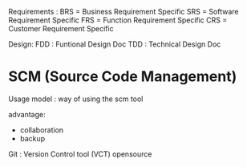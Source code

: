 Requirements :
    BRS = Business Requirement Specific
    SRS = Software Requirement Specific 
    FRS = Function Requirement Specific
    CRS = Customer Requirement Specific


Design:
    FDD : Funtional Design Doc 
    TDD : Technical Design Doc


# SCM (Source Code Management)

Usage model : way of using the  scm tool 

advantage:
- collaboration
- backup


Git : Version Control tool (VCT) opensource

